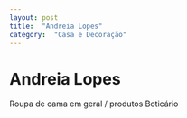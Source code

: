 ```yaml
---
layout: post
title:  "Andreia Lopes"
category:  "Casa e Decoração"
---
```


# Andreia Lopes

Roupa de cama em geral / produtos Boticário

